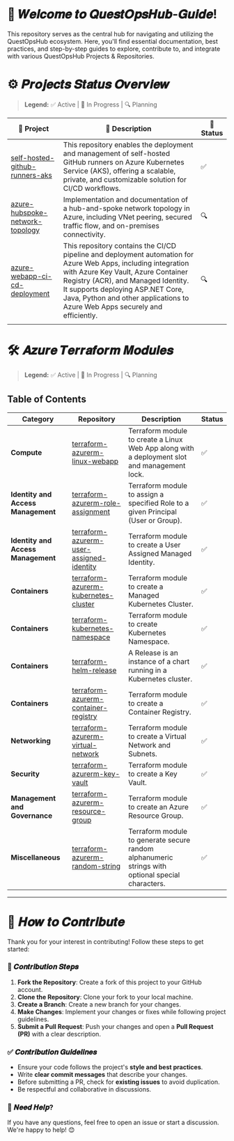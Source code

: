# 🌟 𝑾𝒆𝒍𝒄𝒐𝒎𝒆 𝒕𝒐 𝑸𝒖𝒆𝒔𝒕𝑶𝒑𝒔𝑯𝒖𝒃-𝑮𝒖𝒊𝒅𝒆!

This repository serves as the central hub for navigating and utilizing the QuestOpsHub ecosystem. Here, you'll find essential documentation, best practices, and step-by-step guides to explore, contribute to, and integrate with various QuestOpsHub Projects & Repositories.

# ⚙️ 𝑷𝒓𝒐𝒋𝒆𝒄𝒕𝒔 𝑺𝒕𝒂𝒕𝒖𝒔 𝑶𝒗𝒆𝒓𝒗𝒊𝒆𝒘

> **Legend:** ✅ Active | 🚧 In Progress | 🔍 Planning

| 🔹 **Project**                                                                                    | 📜 **Description**                                                                                                                                                                                                                                                                                              | 🚀 **Status** |
| ------------------------------------------------------------------------------------------------- | --------------------------------------------------------------------------------------------------------------------------------------------------------------------------------------------------------------------------------------------------------------------------------------------------------------- | ------------- |
| [self-hosted-github-runners-aks](https://github.com/QuestOpsHub/self-hosted-github-runners-aks)   | This repository enables the deployment and management of self-hosted GitHub runners on Azure Kubernetes Service (AKS), offering a scalable, private, and customizable solution for CI/CD workflows.                                                                                                             | ✅            |
| [azure-hubspoke-network-topology](https://github.com/QuestOpsHub/azure-hubspoke-network-topology) | Implementation and documentation of a hub-and-spoke network topology in Azure, including VNet peering, secured traffic flow, and on-premises connectivity.                                                                                                                                                      | 🔍            |
| [azure-webapp-ci-cd-deployment](https://github.com/QuestOpsHub/azure-webapp-ci-cd-deployment)     | This repository contains the CI/CD pipeline and deployment automation for Azure Web Apps, including integration with Azure Key Vault, Azure Container Registry (ACR), and Managed Identity. It supports deploying ASP.NET Core, Java, Python and other applications to Azure Web Apps securely and efficiently. | 🔍            |
|                                                                                                   |                                                                                                                                                                                                                                                                                                                 |               |

# 🛠️ 𝑨𝒛𝒖𝒓𝒆 𝑻𝒆𝒓𝒓𝒂𝒇𝒐𝒓𝒎 𝑴𝒐𝒅𝒖𝒍𝒆𝒔

> **Legend:** ✅ Active | 🚧 In Progress | 🔍 Planning

## Table of Contents

| **Category**                       | **Repository**                                                                                                      | **Description**                                                                                   | **Status** |
| ---------------------------------- | ------------------------------------------------------------------------------------------------------------------- | ------------------------------------------------------------------------------------------------- | ---------- |
| **Compute**                        | [terraform-azurerm-linux-webapp](https://github.com/QuestOpsHub/terraform-azurerm-linux-webapp)                     | Terraform module to create a Linux Web App along with a deployment slot and management lock.      | ✅         |
| **Identity and Access Management** | [terraform-azurerm-role-assignment](https://github.com/QuestOpsHub/terraform-azurerm-role-assignment)               | Terraform module to assign a specified Role to a given Principal (User or Group).                 | ✅         |
| **Identity and Access Management** | [terraform-azurerm-user-assigned-identity](https://github.com/QuestOpsHub/terraform-azurerm-user-assigned-identity) | Terraform module to create a User Assigned Managed Identity.                                      | ✅         |
| **Containers**                     | [terraform-azurerm-kubernetes-cluster](https://github.com/QuestOpsHub/terraform-azurerm-kubernetes-cluster)         | Terraform module to create a Managed Kubernetes Cluster.                                          | ✅         |
| **Containers**                     | [terraform-kubernetes-namespace](https://github.com/QuestOpsHub/terraform-kubernetes-namespace)                     | Terraform module to create Kubernetes Namespace.                                                  | ✅         |
| **Containers**                     | [terraform-helm-release](https://github.com/QuestOpsHub/terraform-helm-release)                                     | A Release is an instance of a chart running in a Kubernetes cluster.                              | ✅         |
| **Containers**                     | [terraform-azurerm-container-registry](https://github.com/QuestOpsHub/terraform-azurerm-container-registry)         | Terraform module to create a Container Registry.                                                  | ✅         |
| **Networking**                     | [terraform-azurerm-virtual-network](https://github.com/QuestOpsHub/terraform-azurerm-virtual-network)               | Terraform module to create a Virtual Network and Subnets.                                         | ✅         |
| **Security**                       | [terraform-azurerm-key-vault](https://github.com/QuestOpsHub/terraform-azurerm-key-vault)                           | Terraform module to create a Key Vault.                                                           | ✅         |
| **Management and Governance**      | [terraform-azurerm-resource-group](https://github.com/QuestOpsHub/terraform-azurerm-resource-group)                 | Terraform module to create an Azure Resource Group.                                               | ✅         |
| **Miscellaneous**                  | [terraform-azurerm-random-string](https://github.com/QuestOpsHub/terraform-azurerm-random-string)                   | Terraform module to generate secure random alphanumeric strings with optional special characters. | ✅         |

---
# 🤝 𝑯𝒐𝒘 𝒕𝒐 𝑪𝒐𝒏𝒕𝒓𝒊𝒃𝒖𝒕𝒆

Thank you for your interest in contributing! Follow these steps to get started:

### 📝 𝑪𝒐𝒏𝒕𝒓𝒊𝒃𝒖𝒕𝒊𝒐𝒏 𝑺𝒕𝒆𝒑𝒔

1. **Fork the Repository**: Create a fork of this project to your GitHub account.
2. **Clone the Repository**: Clone your fork to your local machine.
3. **Create a Branch**: Create a new branch for your changes.
4. **Make Changes**: Implement your changes or fixes while following project guidelines.
5. **Submit a Pull Request**: Push your changes and open a **Pull Request (PR)** with a clear description.

### ✅ 𝑪𝒐𝒏𝒕𝒓𝒊𝒃𝒖𝒕𝒊𝒐𝒏 𝑮𝒖𝒊𝒅𝒆𝒍𝒊𝒏𝒆𝒔

- Ensure your code follows the project's **style and best practices**.
- Write **clear commit messages** that describe your changes.
- Before submitting a PR, check for **existing issues** to avoid duplication.
- Be respectful and collaborative in discussions.

### 📢 𝑵𝒆𝒆𝒅 𝑯𝒆𝒍𝒑?

If you have any questions, feel free to open an issue or start a discussion. We're happy to help! 😊